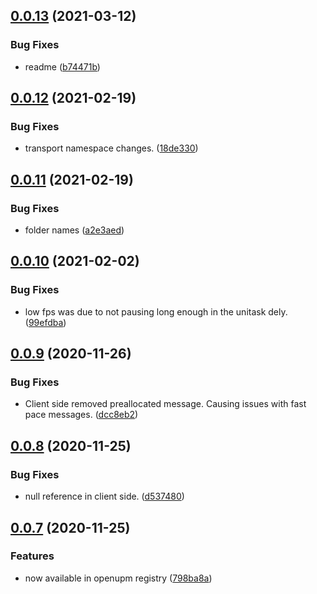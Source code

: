 ## [0.0.13](https://github.com/MirageNet/IgnoranceNG/compare/v0.0.12...v0.0.13) (2021-03-12)


### Bug Fixes

* readme ([b74471b](https://github.com/MirageNet/IgnoranceNG/commit/b74471b59c71ab57ea518b24555841793d677980))

## [0.0.12](https://github.com/MirageNet/IgnoranceNG/compare/v0.0.11...v0.0.12) (2021-02-19)


### Bug Fixes

* transport namespace changes. ([18de330](https://github.com/MirageNet/IgnoranceNG/commit/18de330220f6b9511b43afad9564423a3580f2b1))

## [0.0.11](https://github.com/MirageNet/IgnoranceNG/compare/v0.0.10...v0.0.11) (2021-02-19)


### Bug Fixes

* folder names ([a2e3aed](https://github.com/MirageNet/IgnoranceNG/commit/a2e3aede29f16668d788e936044113d0b5028f04))

## [0.0.10](https://github.com/MirrorNG/IgnoranceNG/compare/v0.0.9...v0.0.10) (2021-02-02)


### Bug Fixes

* low fps was due to not pausing long enough in the unitask dely. ([99efdba](https://github.com/MirrorNG/IgnoranceNG/commit/99efdbab2675997713f5c6c806fe68564bde6c18))

## [0.0.9](https://github.com/MirrorNG/IgnoranceNG/compare/v0.0.8...v0.0.9) (2020-11-26)


### Bug Fixes

* Client side removed preallocated message. Causing issues with fast pace messages. ([dcc8eb2](https://github.com/MirrorNG/IgnoranceNG/commit/dcc8eb2aac741831546b07e26f512e8effe1b63d))

## [0.0.8](https://github.com/MirrorNG/IgnoranceNG/compare/v0.0.7...v0.0.8) (2020-11-25)


### Bug Fixes

* null reference in client side. ([d537480](https://github.com/MirrorNG/IgnoranceNG/commit/d53748032b3b98ba674db53c95fffd66920d0e73))

## [0.0.7](https://github.com/MirrorNG/IgnoranceNG/compare/v0.0.6...v0.0.7) (2020-11-25)

### Features

* now available in openupm registry ([798ba8a](https://github.com/MirrorNG/IgnoranceNG/commit/798ba8ae8392f686ce2124bc629f5de4d21e5d53))
